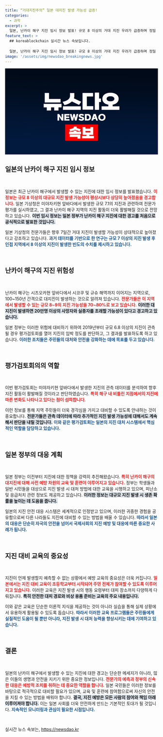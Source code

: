 ```yaml
---
title: “거대지진주의” 일본 대지진 발생 가능성 급증!
categories:
  - 과학
excerpt: >
  일본, 난카이 해구 지진 임시 정보 발표! 규모 8 이상의 거대 지진 우려가 급증하며 정밀 분석 착수. 향후 일주일이 관건, 긴장감 고조!
feature_text: >
  ## koreablockchain 실시간 뉴스 속보입니다.

  일본, 난카이 해구 지진 임시 정보 발표! 규모 8 이상의 거대 지진 우려가 급증하며 정밀 분석 착수. 향후 일주일이 관건, 긴장감 고조!
image: '/assets/img/newsdao_breakingnews.jpg'
---
```


<p><img src="/assets/img/newsdao_breakingnews.jpg" alt="koreablockchain 속보" /></p>

<h2 data-ke-size="size26">일본의 난카이 해구 지진 임시 정보</h2>

<p data-ke-size="size16">&nbsp;</p> 

<p>일본은 최근 난카이 해구에서 발생할 수 있는 지진에 대한 임시 정보를 발표했습니다. <b><span style="color: #ee2323;">이 정보는 규모 8 이상의 대규모 지진 발생 가능성이 평상시보다 상당히 높아졌음을 경고합니다.</span></b> 일본 기상청은 미야자키현 앞바다에서 발생한 규모 7.1의 지진과 관련하여 전문가 평가를 실시하였고, 그 결과 난카이 해구 지역의 지진 활동이 더욱 활발해질 것으로 전망하고 있습니다. <b><span style="background-color: #21538527;">이번 임시 정보는 일본 정부가 난카이 해구 지진에 대한 경고를 처음으로 공식적으로 발표한 것입니다.</span></b> </p>

<p>일본 기상청의 전문가들은 향후 7일간 거대 지진이 발생할 가능성이 상대적으로 높아졌다고 강조하고 있습니다. <b><span style="color: #1a5490;">과거 데이터를 기반으로 한 연구는 규모 7 이상의 지진 발생 후 인접 지역에서 8 이상의 지진이 발생한 빈도의 수치를 제시하고 있습니다.</span></b> </p>

<p data-ke-size="size16">&nbsp;</p>

<h2 data-ke-size="size26">난카이 해구의 지진 위험성</h2>

<p data-ke-size="size16">&nbsp;</p> 

<p>난카이 해구는 시즈오카현 앞바다에서 시코쿠 및 규슈 해역까지 이어지는 지역으로, 100~150년 간격으로 대지진이 발생하는 것으로 알려져 있습니다. <b><span style="color: #ee2323;">전문가들은 이 지역에서 발생할 수 있는 규모 8~9의 지진 가능성을 70~80%로 보고 있습니다.</span></b> <b><span style="background-color: #21538527;">이러한 대지진이 발생하면 20만명 이상의 사망자와 실종자를 초래할 가능성이 있다고 경고하고 있습니다.</span></b> </p>

<p>일본 정부는 이러한 위험에 대비하기 위하여 2019년부터 규모 6.8 이상의 지진이 관측될 경우 평가검토회를 열어 지진의 임박 정도를 판단하고, 그 결과를 발표하도록 하고 있습니다. <b><span style="color: #1a5490;">이러한 조치들은 주민들의 대처와 안전을 강화하는 데에 목표를 두고 있습니다.</span></b></p>

<p data-ke-size="size16">&nbsp;</p>

<h2 data-ke-size="size26">평가검토회의의 역할</h2>

<p data-ke-size="size16">&nbsp;</p> 

<p>이번 평가검토회는 미야자키현 앞바다에서 발생한 지진의 관측 데이터를 분석하여 향후 지진 활동이 활발해질 것이라고 판단하였습니다. <b><span style="color: #ee2323;">특히 해구 내 비틀린 지점에서의 지진에 따른 변화도 나타나고 있다는 점이 섬뜩합니다.</span></b> </p>

<p>이런 정보를 통해 지역 주민들이 더욱 경각심을 가지고 대비할 수 있도록 안내하는 것이 중요합니다. <b><span style="background-color: #21538527;">전문가들은 관측 데이터에 따라 추가적인 지진 발생 가능성에 대해서도 계속해서 판단을 내릴 것입니다.</span></b> <b><span style="color: #1a5490;">이와 같은 평가검토회는 일본의 지진 대처 시스템에서 핵심적인 역할을 담당하고 있습니다.</span></b></p>

<p data-ke-size="size16">&nbsp;</p>

<h2 data-ke-size="size26">일본 정부의 대응 계획</h2>

<p data-ke-size="size16">&nbsp;</p> 

<p>일본 정부는 이전부터 지진에 대한 정책을 강력히 추진해왔습니다. <b><span style="color: #ee2323;">특히 난카이 해구의 대지진에 대해 사전 예방 차원의 교육 및 훈련이 이루어지고 있습니다.</span></b> 정부는 학생들과 일반 시민들을 대상으로 지진 발생 시 대처 방법에 대한 교육을 시행하고 있으며, 피난소 및 응급처치 관련 정보도 제공하고 있습니다. <b><span style="background-color: #21538527;">이러한 정보는 대규모 지진 발생 시 생존 확률을 높이는 데 도움을 줍니다.</span></b> </p>

<p>일본의 지진 안전 대응 시스템은 세계적으로 인정받고 있으며, 이러한 귀중한 경험을 공유함으로써 다른 나라들도 지진에 대비할 수 있는 방법을 배울 수 있습니다. <b><span style="color: #1a5490;">따라서 일본의 대응은 단순히 자국의 안전을 넘어서 국제사회의 지진 예방 및 대응에 따른 중요한 사례가 됩니다.</span></b></p>

<p data-ke-size="size16">&nbsp;</p>

<h2 data-ke-size="size26">지진 대비 교육의 중요성</h2>

<p data-ke-size="size16">&nbsp;</p> 

<p>지진이 언제 발생할지 예측할 수 없는 상황에서 예방 교육의 중요성은 더욱 커집니다. <b><span style="color: #ee2323;">일본에서는 지진 대비 교육이 초등학교부터 시작되어 주민 전체가 참여할 수 있도록 이루어지고 있습니다.</span></b> 이러한 교육은 지진 발생 시의 행동 요령부터 대피 장소까지 다양하게 다뤄집니다. <b><span style="background-color: #21538527;">특히 안전한 대피 경로와 비상 용품 준비는 교육의 주요 내용입니다.</span></b> </p>

<p>이와 같은 교육은 단순한 이론적 지식을 제공하는 것이 아니라 실습을 통해 실제 상황에서 유용하게 활용될 수 있도록 돕습니다. <b><span style="color: #1a5490;">따라서 이러한 교육 프로그램들은 주민들에게 실질적인 도움이 될 뿐만 아니라, 지진 발생 시 대처 능력을 향상시키는 데에 기여하고 있습니다.</span></b></p>

<p data-ke-size="size16">&nbsp;</p>

<h2 data-ke-size="size26">결론</h2>

<p data-ke-size="size16">&nbsp;</p> 

<p>일본의 난카이 해구에서 발생할 수 있는 지진에 대한 경고는 단순한 메세지가 아니라, 많은 이들의 생명과 안전을 지키기 위한 중요한 정보입니다. <b><span style="color: #ee2323;">전문가의 예측과 정부의 신속한 대응은 예방적 조치를 취하는 데 중요한 역할을 합니다.</span></b> 일본 국민들은 이러한 정보를 바탕으로 적극적으로 대비할 필요가 있으며, 교육 및 훈련에 참여함으로써 자신의 안전을 지킬 수 있는 방법을 배워야 합니다. <b><span style="background-color: #21538527;">결국, 지진 예방은 모든 사람의 참여와 책임 아래 이루어져야 합니다.</span></b> 이는 일본 사회를 더욱 안전하게 만드는 기본적인 토대가 될 것입니다. <b><span style="color: #1a5490;">지속적인 모니터링과 관심이 필요한 시점입니다.</span></b> </p>

<p data-ke-size="size16">&nbsp;</p> 
실시간 뉴스 속보는, <a href="https://newsdao.kr" rel="dofollow">https://newsdao.kr</a>



